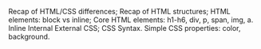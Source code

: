 Recap of HTML/CSS differences;
Recap of HTML structures;
HTML elements: block vs inline;
Core HTML elements: h1-h6, div, p, span, img, a.
Inline Internal External CSS;
CSS Syntax.
Simple CSS properties: color, background.
